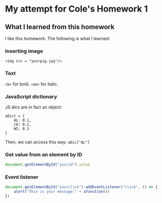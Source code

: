 # My attempt for Cole's Homework 1

## What I learned from this homework

I like this homework. The following is what I learned:

### Inserting image

```
<img src = "yourpig.jpg"/>
```

### Text

`<b>` for bold. `<em>` for italic. 

### JavaScript dictionary

JS dics are in fact an object:

```
aDict = {
    AL: 0.1,
    CA: 0.2,
    WI: 0.3
}
```

Then, we can access this way: `aDic["AL"]`

### Get value from an element by ID

```js
document.getElementById("yourid").value
```

### Event listener

```js
document.getElementById("yourclick").addEventListener("click", () => {
    alert("This is your message:" + afunction())
})
```

